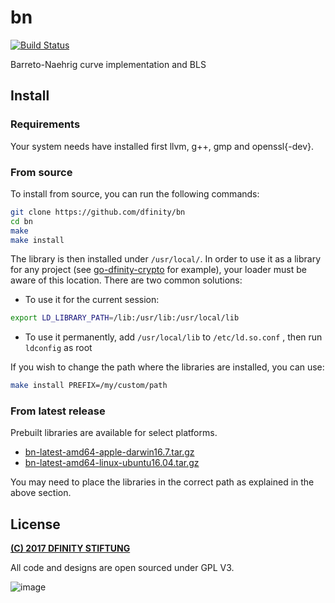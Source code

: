 # bn
[![Build Status](https://travis-ci.org/dfinity/bn.svg?branch=master)](https://travis-ci.org/dfinity/bn)

Barreto-Naehrig curve implementation and BLS

## Install

### Requirements

Your system needs have installed first llvm, g++, gmp and openssl{-dev}.

### From source

To install from source, you can run the following commands:
```bash
git clone https://github.com/dfinity/bn
cd bn
make
make install
```
The library is then installed under `/usr/local/`.
In order to use it as a library for any project (see [go-dfinity-crypto](https://github.com/dfinity/go-dfinity-crypto) for example), your loader must be aware of this location. There are two common solutions:
 - To use it for the current session:
```bash
export LD_LIBRARY_PATH=/lib:/usr/lib:/usr/local/lib
```
 - To use it permanently, add `/usr/local/lib` to `/etc/ld.so.conf` , then run `ldconfig` as root

If you wish to change the path where the libraries are installed, you can use:
```bash
make install PREFIX=/my/custom/path
```

### From latest release

Prebuilt libraries are available for select platforms.
* [bn-latest-amd64-apple-darwin16.7.tar.gz](https://s3-us-west-2.amazonaws.com/dfinity/crypto/bn/latest/bn-latest-amd64-apple-darwin16.7.tar.gz)
* [bn-latest-amd64-linux-ubuntu16.04.tar.gz](https://s3-us-west-2.amazonaws.com/dfinity/crypto/bn/latest/bn-latest-amd64-linux-ubuntu16.04.tar.gz)

You may need to place the libraries in the correct path as explained in the above section.

## License

[**(C) 2017 DFINITY STIFTUNG**](http://dfinity.network)

All code and designs are open sourced under GPL V3.

![image](https://user-images.githubusercontent.com/6457089/32753794-10f4cbc2-c883-11e7-8dcf-ff8088b38f9f.png)
